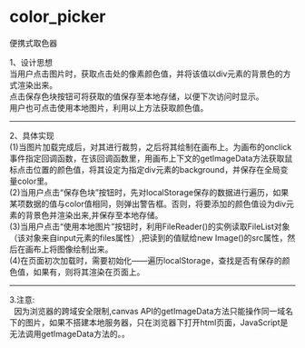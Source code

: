 # color_picker
便携式取色器

1、设计思想<br/>
当用户点击图片时，获取点击处的像素颜色值，并将该值以div元素的背景色的方式渲染出来。<br/>点击保存色块按钮可将获取的值保存至本地存储，以便下次访问时显示。<br/>用户也可点击使用本地图片，利用以上方法获取颜色值。<br/>
<hr/>
2、具体实现<br/>
(1)当图片加载完成后，对其进行裁剪，之后将其绘制在画布上。为画布的onclick事件指定回调函数，在该回调函数里，用画布上下文的getImageData方法获取鼠标点击位置的颜色值，将其设定为指定div元素的background，并保存在全局变量color里。<br/>
(2)当用户点击“保存色块”按钮时，先对localStorage保存的数据进行遍历，如果某项数据的值与color值相同，则弹出警告框。否则，将要添加的颜色值设为div元素的背景色并渲染出来,并保存至本地存储。<br/>
(3)当用户点击“使用本地图片”按钮时，利用FileReader()的实例读取FileList对象（该对象来自input元素的files属性）,把读到的值赋给new Image()的src属性，然后在画布上将图像绘制出来。<br/>
(4)在页面初次加载时，需要初始化——遍历localStorage，查找是否有保存的颜色值，如果有，则将其渲染在页面上。<br/>
<hr/>
3.注意:<br/>
   因为浏览器的跨域安全限制,canvas API的getImageData方法只能操作同一域名下的图片，如果不搭建本地服务器，只在浏览器下打开html页面，JavaScript是无法调用getImageData方法的。。

